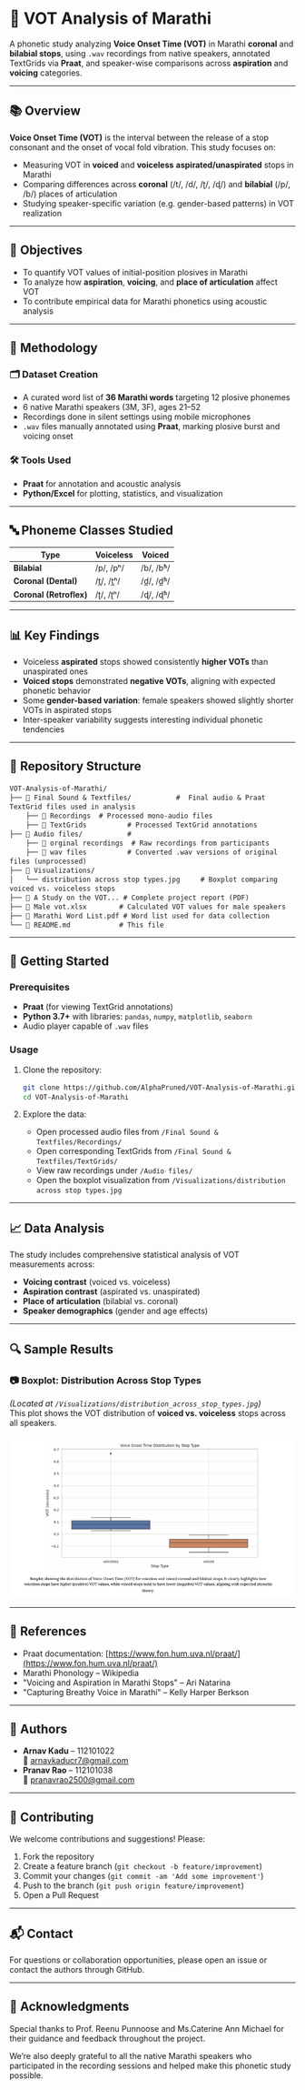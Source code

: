 # 📢 VOT Analysis of Marathi

A phonetic study analyzing **Voice Onset Time (VOT)** in Marathi **coronal** and **bilabial stops**, using `.wav` recordings from native speakers, annotated TextGrids via **Praat**, and speaker-wise comparisons across **aspiration** and **voicing** categories.

---

## 📚 Overview

**Voice Onset Time (VOT)** is the interval between the release of a stop consonant and the onset of vocal fold vibration. This study focuses on:

- Measuring VOT in **voiced** and **voiceless** **aspirated/unaspirated** stops in Marathi
- Comparing differences across **coronal** (/t/, /d/, /ʈ/, /ɖ/) and **bilabial** (/p/, /b/) places of articulation
- Studying speaker-specific variation (e.g. gender-based patterns) in VOT realization

---

## 🎯 Objectives

- To quantify VOT values of initial-position plosives in Marathi
- To analyze how **aspiration**, **voicing**, and **place of articulation** affect VOT
- To contribute empirical data for Marathi phonetics using acoustic analysis

---

## 🧪 Methodology

### 🗂 Dataset Creation

- A curated word list of **36 Marathi words** targeting 12 plosive phonemes
- 6 native Marathi speakers (3M, 3F), ages 21–52
- Recordings done in silent settings using mobile microphones
- `.wav` files manually annotated using **Praat**, marking plosive burst and voicing onset

### 🛠 Tools Used

- **Praat** for annotation and acoustic analysis
- **Python/Excel** for plotting, statistics, and visualization

---

## 🔤 Phoneme Classes Studied

| Type | Voiceless | Voiced |
|------|-----------|--------|
| **Bilabial** | /p/, /pʰ/ | /b/, /bʱ/ |
| **Coronal (Dental)** | /t̪/, /t̪ʰ/ | /d̪/, /d̪ʱ/ |
| **Coronal (Retroflex)** | /ʈ/, /ʈʰ/ | /ɖ/, /ɖʱ/ |

---

## 📊 Key Findings

- Voiceless **aspirated** stops showed consistently **higher VOTs** than unaspirated ones
- **Voiced stops** demonstrated **negative VOTs**, aligning with expected phonetic behavior
- Some **gender-based variation**: female speakers showed slightly shorter VOTs in aspirated stops
- Inter-speaker variability suggests interesting individual phonetic tendencies

---

## 📁 Repository Structure

```
VOT-Analysis-of-Marathi/
├── 📂 Final Sound & Textfiles/           #  Final audio & Praat TextGrid files used in analysis
    ├── 📂 Recordings  # Processed mono-audio files
    ├── 📂 TextGrids          # Processed TextGrid annotations
├── 📂 Audio files/           # 
    ├── 📂 orginal recordings  # Raw recordings from participants
    ├── 📂 wav files          # Converted .wav versions of original files (unprocessed)
├── 📂 Visualizations/
│   └── distribution across stop types.jpg     # Boxplot comparing voiced vs. voiceless stops
├── 📄 A Study on the VOT... # Complete project report (PDF)
├── 📄 Male vot.xlsx        # Calculated VOT values for male speakers
├── 📄 Marathi Word List.pdf # Word list used for data collection
└── 📄 README.md            # This file
```

---

## 🚀 Getting Started

### Prerequisites

- **Praat** (for viewing TextGrid annotations)
- **Python 3.7+** with libraries: `pandas`, `numpy`, `matplotlib`, `seaborn`
- Audio player capable of `.wav` files

### Usage

1. Clone the repository:
   ```bash
   git clone https://github.com/AlphaPruned/VOT-Analysis-of-Marathi.git
   cd VOT-Analysis-of-Marathi
   ```

2. Explore the data:
   - Open processed audio files from `/Final Sound & Textfiles/Recordings/`
   - Open corresponding TextGrids from `/Final Sound & Textfiles/TextGrids/`
   - View raw recordings under `/Audio files/`
   - Open the boxplot visualization from `/Visualizations/distribution across stop types.jpg`

---

## 📈 Data Analysis

The study includes comprehensive statistical analysis of VOT measurements across:

- **Voicing contrast** (voiced vs. voiceless)
- **Aspiration contrast** (aspirated vs. unaspirated)
- **Place of articulation** (bilabial vs. coronal)
- **Speaker demographics** (gender and age effects)

---

## 🔍 Sample Results

### 📷 Boxplot: Distribution Across Stop Types  
*(Located at `/Visualizations/distribution_across_stop_types.jpg`)*  
This plot shows the VOT distribution of **voiced vs. voiceless** stops across all speakers.

![Distribution Across Stop Types](./Visualizations/distribution_across_stop_types.jpg)

---

## 🧠 References

- Praat documentation: [https://www.fon.hum.uva.nl/praat/](https://www.fon.hum.uva.nl/praat/)
- Marathi Phonology – Wikipedia
- "Voicing and Aspiration in Marathi Stops" – Ari Natarina
- "Capturing Breathy Voice in Marathi" – Kelly Harper Berkson

---

## 👥 Authors

- **Arnav Kadu** – 112101022  
  📧 arnavkaducr7@gmail.com  
- **Pranav Rao** – 112101038  
  📧 pranavrao2500@gmail.com 

---

## 🤝 Contributing

We welcome contributions and suggestions! Please:

1. Fork the repository
2. Create a feature branch (`git checkout -b feature/improvement`)
3. Commit your changes (`git commit -am 'Add some improvement'`)
4. Push to the branch (`git push origin feature/improvement`)
5. Open a Pull Request

---

## 📬 Contact

For questions or collaboration opportunities, please open an issue or contact the authors through GitHub.

---

## 🙏 Acknowledgments

Special thanks to Prof. Reenu Punnoose and  Ms.Caterine Ann Michael for their guidance and feedback throughout the project.

We’re also deeply grateful to all the native Marathi speakers who participated in the recording sessions and helped make this phonetic study possible.


